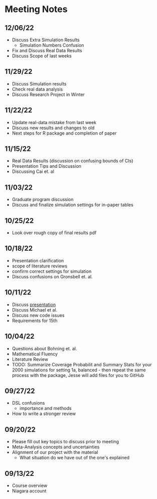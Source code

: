 # Meeting Notes

## 12/06/22

* Discuss Extra Simulation Results
  + Simulation Numbers Confusion 
* Fix and Discuss Real Data Results
* Discuss Scope of last weeks

## 11/29/22

* Discuss Simulation results
* Check real data analysis
* Discuss Research Project in Winter

## 11/22/22

* Update real-data mistake from last week
* Discuss new results and changes to old
* Next steps for R package and completion of paper

## 11/15/22

* Real Data Results (discussion on confusing bounds of CIs)
* Presentation Tips and Discussion
* Discussing Cai et. al

## 11/03/22

* Graduate program discussion
* Discuss and finalize simulation settings for in-paper tables

## 10/25/22

* Look over rough copy of final results pdf

## 10/18/22

* Presentation clarification
* scope of literature reviews
* confirm correct settings for simulation
* Discuss confusions on Gronsbell et. al.

## 10/11/22

* Discuss [presentation](https://github.com/jlgrons/Healthcare-DataScience-Reading-Group/tree/main/Fall%202022%20Slides)
* Discuss Michael et al.
* Discuss new code issues
* Requirements for 15th

## 10/04/22

* Questions about Bohning et. al.
* Mathematical Fluency
* Literature Review
* TODO: Summarize Coverage Probabilit and Summary Stats for your 2000 simulations for setting 1a, balanced - then repeat the same process with the package, Jesse will add files for you to GitHub

## 09/27/22

* DSL confusions
  - importance and methods
* How to write a stronger review

## 09/20/22

* Please fill out key topics to discuss prior to meeting
* Meta-Analysis concepts and uncertainties
* Alignment of our project with the material
  - What situation do we have out of the one's explained

## 09/13/22

* Course overview
* Niagara account

